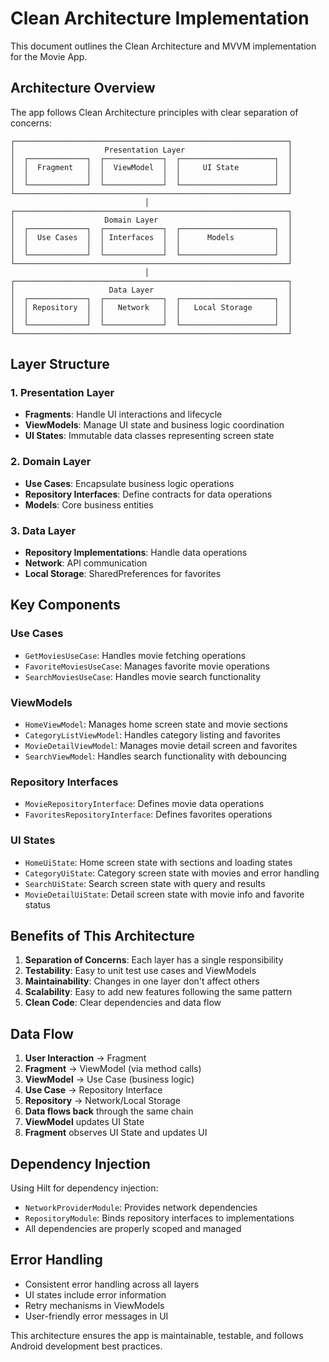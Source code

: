 # Clean Architecture Implementation

This document outlines the Clean Architecture and MVVM implementation for the Movie App.

## Architecture Overview

The app follows Clean Architecture principles with clear separation of concerns:

```
┌─────────────────────────────────────────────────────────────┐
│                    Presentation Layer                       │
│  ┌─────────────┐  ┌─────────────┐  ┌─────────────────────┐  │
│  │  Fragment   │  │  ViewModel  │  │     UI State        │  │
│  │             │  │             │  │                     │  │
│  └─────────────┘  └─────────────┘  └─────────────────────┘  │
└─────────────────────────────────────────────────────────────┘
                              │
┌─────────────────────────────────────────────────────────────┐
│                    Domain Layer                             │
│  ┌─────────────┐  ┌─────────────┐  ┌─────────────────────┐  │
│  │  Use Cases  │  │ Interfaces  │  │      Models         │  │
│  │             │  │             │  │                     │  │
│  └─────────────┘  └─────────────┘  └─────────────────────┘  │
└─────────────────────────────────────────────────────────────┘
                              │
┌─────────────────────────────────────────────────────────────┐
│                     Data Layer                              │
│  ┌─────────────┐  ┌─────────────┐  ┌─────────────────────┐  │
│  │ Repository  │  │   Network   │  │   Local Storage     │  │
│  │             │  │             │  │                     │  │
│  └─────────────┘  └─────────────┘  └─────────────────────┘  │
└─────────────────────────────────────────────────────────────┘
```

## Layer Structure

### 1. Presentation Layer
- **Fragments**: Handle UI interactions and lifecycle
- **ViewModels**: Manage UI state and business logic coordination
- **UI States**: Immutable data classes representing screen state

### 2. Domain Layer
- **Use Cases**: Encapsulate business logic operations
- **Repository Interfaces**: Define contracts for data operations
- **Models**: Core business entities

### 3. Data Layer
- **Repository Implementations**: Handle data operations
- **Network**: API communication
- **Local Storage**: SharedPreferences for favorites

## Key Components

### Use Cases
- `GetMoviesUseCase`: Handles movie fetching operations
- `FavoriteMoviesUseCase`: Manages favorite movie operations
- `SearchMoviesUseCase`: Handles movie search functionality

### ViewModels
- `HomeViewModel`: Manages home screen state and movie sections
- `CategoryListViewModel`: Handles category listing and favorites
- `MovieDetailViewModel`: Manages movie detail screen and favorites
- `SearchViewModel`: Handles search functionality with debouncing

### Repository Interfaces
- `MovieRepositoryInterface`: Defines movie data operations
- `FavoritesRepositoryInterface`: Defines favorites operations

### UI States
- `HomeUiState`: Home screen state with sections and loading states
- `CategoryUiState`: Category screen state with movies and error handling
- `SearchUiState`: Search screen state with query and results
- `MovieDetailUiState`: Detail screen state with movie info and favorite status

## Benefits of This Architecture

1. **Separation of Concerns**: Each layer has a single responsibility
2. **Testability**: Easy to unit test use cases and ViewModels
3. **Maintainability**: Changes in one layer don't affect others
4. **Scalability**: Easy to add new features following the same pattern
5. **Clean Code**: Clear dependencies and data flow

## Data Flow

1. **User Interaction** → Fragment
2. **Fragment** → ViewModel (via method calls)
3. **ViewModel** → Use Case (business logic)
4. **Use Case** → Repository Interface
5. **Repository** → Network/Local Storage
6. **Data flows back** through the same chain
7. **ViewModel** updates UI State
8. **Fragment** observes UI State and updates UI

## Dependency Injection

Using Hilt for dependency injection:
- `NetworkProviderModule`: Provides network dependencies
- `RepositoryModule`: Binds repository interfaces to implementations
- All dependencies are properly scoped and managed

## Error Handling

- Consistent error handling across all layers
- UI states include error information
- Retry mechanisms in ViewModels
- User-friendly error messages in UI

This architecture ensures the app is maintainable, testable, and follows Android development best practices.